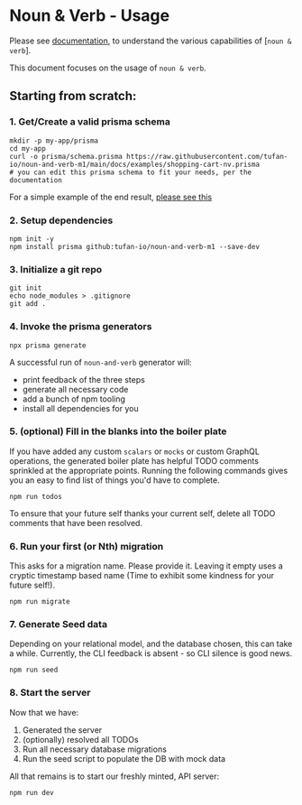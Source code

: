 # Noun & Verb - Usage
Please see [documentation](./documentation.md), to understand the various capabilities of [`noun & verb`].

This document focuses on the usage of `noun & verb`.

## Starting from scratch:

### 1. Get/Create a valid prisma schema

```
mkdir -p my-app/prisma
cd my-app
curl -o prisma/schema.prisma https://raw.githubusercontent.com/tufan-io/noun-and-verb-m1/main/docs/examples/shopping-cart-nv.prisma
# you can edit this prisma schema to fit your needs, per the documentation
```

For a simple example of the end result, [please see this](https://github.com/tufan-io/noun-and-verb-m1/commit/ffec7ffd5ed715fc8833e7902fb00ed7e0ca44a1#diff-ec7fec6905ef02f9e1fa34de781bf84e320232b5c3367743429ea49e4ed8ea38)

### 2. Setup dependencies
```
npm init -y
npm install prisma github:tufan-io/noun-and-verb-m1 --save-dev
```

### 3. Initialize a git repo
```
git init
echo node_modules > .gitignore
git add .
```

### 4. Invoke the prisma generators

```
npx prisma generate
```

A successful run of `noun-and-verb` generator will:
 - print feedback of the three steps
 - generate all necessary code
 - add a bunch of npm tooling
 - install all dependencies for you


### 5. (optional) Fill in the blanks into the boiler plate
If you have added any custom `scalars` or `mocks` or custom GraphQL operations, 
the generated boiler plate has helpful TODO comments sprinkled at the appropriate
points. Running the following commands gives you an easy to find list of things
you'd have to complete.

```
npm run todos
```

To ensure that your future self thanks your current self, delete all TODO comments
that have been resolved.

### 6. Run your first (or Nth) migration
This asks for a migration name. Please provide it. Leaving it empty uses a cryptic
timestamp based name (Time to exhibit some kindness for your future self!).
```
npm run migrate
```

### 7. Generate Seed data
Depending on your relational model, and the database chosen, this can take a 
while. Currently, the CLI feedback is absent - so CLI silence is good news. 
```
npm run seed
```

### 8. Start the server
Now that we have:
1. Generated the server
2. (optionally) resolved all TODOs
3. Run all necessary database migrations
4. Run the seed script to populate the DB with mock data

All that remains is to start our freshly minted, API server:

```
npm run dev
```
